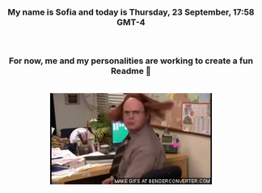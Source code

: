 


<div align="center">
<h3 >My name is Sofia and today is Thursday, 23 September, 17:58 GMT-4</h3><br>
<h3 >For now, me and my personalities are working to create a fun Readme 👋
</h3><br>
<img src='img/dwight.gif' alt='working...'/>
</div>

